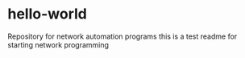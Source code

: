 # hello-world
Repository for network automation programs
this is a test readme for starting network programming
